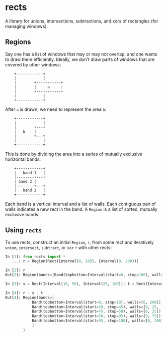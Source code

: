 # rects

A library for unions, intersections, subtractions, and xors of rectangles (for managing windows).

Regions
-------
Say one has a list of windows that may or may not overlap, and one wants to draw them efficiently.
Ideally, we don't draw parts of windows that are covered by other windows:

```
    +------------+
    |            |
    |        +-----------+
    |        |     a     |
    |        +-----------+
    |            |
    +------------+
```

After `a` is drawn, we need to represent the area `b`:
```
    +------------+
    |            |
    |        +---+
    |   b    |
    |        +---+
    |            |
    +------------+
```

This is done by dividing the area into a series of mutually exclusive horizontal bands:
```
    +------------+
    |   band 1   |
    |--------+---+
    | band 2 |
    |--------+---+
    |   band 3   |
    +------------+
```

Each band is a vertical interval and a list of walls. Each contiguous pair of walls indicates a new rect in the band.
A `Region` is a list of sorted, mutually exclusive bands.

Using `rects`
------------
To use rects, construct an initial `Region`, `r`, from some rect and iteratively
`union`, `intersect`, `subtract`, or `xor` `r` with other rects:
```py
In [1]: from rects import *
   ...: r = Region(Rect(Interval(0, 100), Interval(0, 200)))

In [2]: r
Out[2]: Region(bands=[Band(topbottom=Interval(start=0, stop=100), walls=[0, 200])])

In [3]: s = Rect(Interval(10, 50), Interval(25, 100)); t = Rect(Interval(45, 95), Interval(75, 200))

In [4]: r - s - t
Out[4]: Region(bands=[
            Band(topbottom=Interval(start=0, stop=10), walls=[0, 200]),
            Band(topbottom=Interval(start=10, stop=45), walls=[0, 25, 100, 200]),
            Band(topbottom=Interval(start=45, stop=50), walls=[0, 25]),
            Band(topbottom=Interval(start=50, stop=95), walls=[0, 75]),
            Band(topbottom=Interval(start=95, stop=100), walls=[0, 200]),
            ]
        )
```